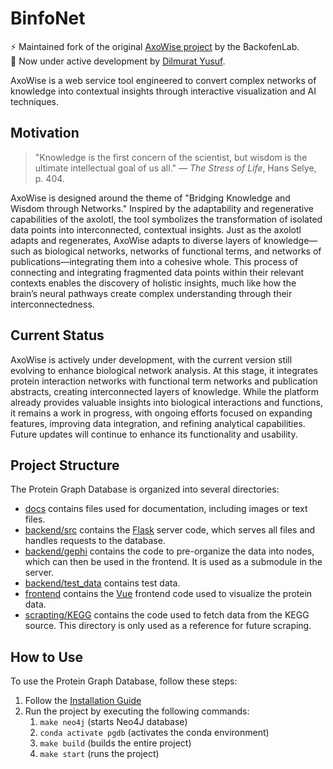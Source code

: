 # BinfoNet

⚡ Maintained fork of the original [AxoWise project](https://github.com/BackofenLab/AxoWise) by the BackofenLab.  
🧪 Now under active development by [Dilmurat Yusuf](https://github.com/dyusuf).

AxoWise is a web service tool engineered to convert complex networks of knowledge into contextual insights through interactive visualization and AI techniques.

## Motivation

> "Knowledge is the first concern of the scientist, but wisdom is the ultimate intellectual goal of us all." — *The Stress of Life*, Hans Selye, p. 404.

AxoWise is designed around the theme of "Bridging Knowledge and Wisdom through Networks." Inspired by the adaptability and regenerative capabilities of the axolotl, the tool symbolizes the transformation of isolated data points into interconnected, contextual insights. Just as the axolotl adapts and regenerates, AxoWise adapts to diverse layers of knowledge—such as biological networks, networks of functional terms, and networks of publications—integrating them into a cohesive whole. This process of connecting and integrating fragmented data points within their relevant contexts enables the discovery of holistic insights, much like how the brain’s neural pathways create complex understanding through their interconnectedness.

## Current Status

AxoWise is actively under development, with the current version still evolving to enhance biological network analysis. At this stage, it integrates protein interaction networks with functional term networks and publication abstracts, creating interconnected layers of knowledge. While the platform already provides valuable insights into biological interactions and functions, it remains a work in progress, with ongoing efforts focused on expanding features, improving data integration, and refining analytical capabilities. Future updates will continue to enhance its functionality and usability.





## Project Structure
The Protein Graph Database is organized into several directories:

- [docs](docs) contains files used for documentation, including images or text files.
- [backend/src](backend/src) contains the [Flask](https://flask.palletsprojects.com/en/2.2.x/) server code,
  which serves all files and handles requests to the database.
- [backend/gephi](backend/gephi) contains the code to pre-organize the data into nodes,
  which can then be used in the frontend. It is used as a submodule in the server.
- [backend/test_data](backend/test_data) contains test data.
- [frontend](frontend) contains the [Vue](https://vuejs.org/) frontend code used to visualize the protein data.
- [scrapting/KEGG](scraping/KEGG) contains the code used to fetch data from the KEGG source. This directory is only used as a reference for future scraping.
## How to Use
To use the Protein Graph Database, follow these steps:

1. Follow the [Installation Guide](docs/Installation.md)
2. Run the project by executing the following commands:
   1. ```make neo4j``` (starts Neo4J database)
   2. ```conda activate pgdb``` (activates the conda environment)
   3. ```make build``` (builds the entire project)
   4. ```make start``` (runs the project)
